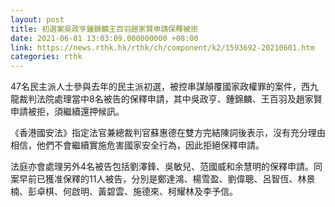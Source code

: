 ```yaml
---
layout: post
title: 初選案吳政亨鍾錦麟王百羽趙家賢申請保釋被拒
date: 2021-06-01 13:03:09.000000000 +08:00
link: https://news.rthk.hk/rthk/ch/component/k2/1593692-20210601.htm
categories: rthk
---
```


47名民主派人士參與去年的民主派初選，被控串謀顛覆國家政權罪的案件，西九龍裁判法院處理當中8名被告的保釋申請，其中吳政亨、鍾錦麟、王百羽及趙家賢申請被拒，須繼續還押候訊。

《香港國安法》指定法官兼總裁判官蘇惠德在雙方完結陳詞後表示，沒有充分理由相信，他們不會繼續實施危害國家安全行為，因此拒絕保釋申請。

法庭亦會處理另外4名被告包括劉澤鋒、吳敏兒、范國威和余慧明的保釋申請。同案早前已獲准保釋的11人被告，分別是鄭達鴻、楊雪盈、劉偉聰、呂智恆、林景楠、彭卓棋、何啟明、黃碧雲、施德來、柯耀林及李予信。
